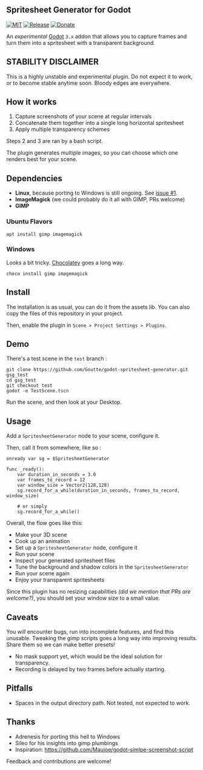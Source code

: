
Spritesheet Generator for Godot
-------------------------------

[![MIT](https://img.shields.io/github/license/Goutte/godot-spritesheet-generator.svg)](https://github.com/Goutte/godot-spritesheet-generator)
[![Release](https://img.shields.io/github/release/Goutte/godot-spritesheet-generator.svg)](https://github.com/Goutte/godot-spritesheet-generator/releases)
[![Donate](https://img.shields.io/badge/%CE%9E-%E2%99%A5-blue.svg)](https://etherscan.io/address/0xB48C3B718a1FF3a280f574Ad36F04068d7EAf498)


An _experimental_ [Godot](https://godotengine.org/) `3.x` addon
that allows you to capture frames and turn them into a spritesheet
with a transparent background.


STABILITY DISCLAIMER
--------------------

This is a highly unstable and experimental plugin.
Do not expect it to work, or to become stable anytime soon.
Bloody edges are everywhere.


How it works
------------

1. Capture screenshots of your scene at regular intervals
2. Concatenate them together into a single long horizontal spritesheet
3. Apply multiple transparency schemes

Steps 2 and 3 are ran by a bash script.

The plugin generates multiple images, so you can choose which one renders best for your scene.


Dependencies
------------

- **Linux**, because porting to Windows is still ongoing. See [issue #1](https://github.com/Goutte/godot-spritesheet-generator/issues/1).
- **ImageMagick** (we could probably do it all with GIMP, PRs welcome)
- **GIMP**

### Ubuntu Flavors

```
apt install gimp imagemagick
```

### Windows

Looks a bit tricky.
[Chocolatey](https://chocolatey.org/install) goes a long way.

```
choco install gimp imagemagick
```


Install
-------

The installation is as usual, you can do it from the assets lib.
You can also copy the files of this repository in your project.

Then, enable the plugin in `Scene > Project Settings > Plugins`.


Demo
----

There's a test scene in the `test` branch :

```
git clone https://github.com/Goutte/godot-spritesheet-generator.git gsg_test
cd gsg_test
git checkout test
godot -e TestScene.tscn
```

Run the scene, and then look at your Desktop.


Usage
-----

Add a `SpritesheetGenerator` node to your scene, configure it.

Then, call it from somewhere, like so :

``` gdscript
onready var sg = $SpritesheetGenerator

func _ready():
    var duration_in_seconds = 3.0
    var frames_to_record = 12
    var window_size = Vector2(128,128)
	sg.record_for_a_while(duration_in_seconds, frames_to_record, window_size)

	# or simply
	sg.record_for_a_while()
```

Overall, the flow goes like this:

- Make your 3D scene
- Cook up an animation
- Set up a `SpritesheetGenerator` node, configure it
- Run your scene
- Inspect your generated spritesheet files
- Tune the background and shadow colors in the `SpritesheetGenerator`
- Run your scene again
- Enjoy your transparent spritesheets

Since this plugin has no resizing capabilities
_(did we mention that PRs are welcome?)_,
you should set your window size to a small value.


Caveats
-------

You *will* encounter bugs, run into incomplete features, and find this unusable.
Tweaking the gimp scripts goes a long way into improving results.
Share them so we can make better presets!

- No mask support yet, which would be the ideal solution for transparency.
- Recording is delayed by two frames before actually starting.


Pitfalls
--------

- Spaces in the output directory path. Not tested, not expected to work.


Thanks
------

- Adrenesis for porting this hell to Windows
- Sileo for his insights into gimp plumbings
- Inspiration: https://github.com/Maujoe/godot-simlpe-screenshot-script


Feedback and contributions are welcome!


